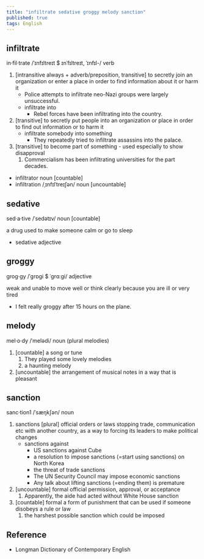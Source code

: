 ```yaml
---
title: "infiltrate sedative groggy melody sanction"
published: true
tags: English
---
```


## infiltrate

in·fil·trate /ˈɪnfɪltreɪt $ ɪnˈfɪltreɪt, ˈɪnfɪl-/ verb

1. [intransitive always + adverb/preposition, transitive] to secretly join an organization
   or enter a place in order to find information about it or harm it
   - Police attempts to infiltrate neo-Nazi groups were largely unsuccessful.
   - infiltrate into
     - Rebel forces have been infiltrating into the country.
2. [transitive] to secretly put people into an organization or place in order to find out
   information or to harm it
   - infiltrate somebody into something
     - They repeatedly tried to infiltrate assassins into the palace.
3. [transitive] to become part of something - used especially to show disapproval
   1. Commercialism has been infiltrating universities for the part decades.

- infiltrator noun [countable]
- infiltration /ˌɪnfɪlˈtreɪʃən/ noun [uncountable]

## sedative

sed·a·tive /ˈsedətɪv/ noun [countable]

a drug used to make someone calm or go to sleep

- sedative adjective

## groggy

grog·gy /ˈɡrɒɡi $ ˈɡrɑːɡi/ adjective

weak and unable to move well or think clearly because you are ill or very tired

- I felt really groggy after 15 hours on the plane.

## melody

mel·o·dy /ˈmelədi/ noun (plural melodies)

1. [countable] a song or tune
   1. They played some lovely melodies
   2. a haunting melody
2. [uncountable] the arrangement of musical notes in a way that is pleasant

## sanction

sanc·tion1 /ˈsæŋkʃən/ noun

1. sanctions [plural] official orders or laws stopping trade, communication etc with
   another country, as a way to forcing its leaders to make political changes
   - sanctions against
     - US sanctions against Cube
     - a resolution to impose sanctions (=start using sanctions) on North Korea
     - the threat of trade sanctions
     - The UN Security Council may impose economic sanctions
     - Any talk about lifting sanctions (=ending them) is premature
2. [uncountable] formal official permission, approval, or acceptance
   1. Apparently, the aide had acted without White House sanction
3. [countable] formal a form of punishment that can be used if someone disobeys a rule or law
   1. the harshest possible sanction which could be imposed

## Reference

- Longman Dictionary of Contemporary English